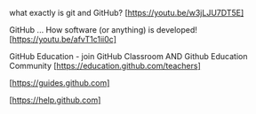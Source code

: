 what exactly is git and GitHub?
[https://youtu.be/w3jLJU7DT5E]

GitHub ... How software (or anything) is developed!
[https://youtu.be/afvT1c1ii0c]

GitHub Education - join GitHub Classroom AND Github Education Community
[https://education.github.com/teachers]


[https://guides.github.com]



[https://help.github.com]


